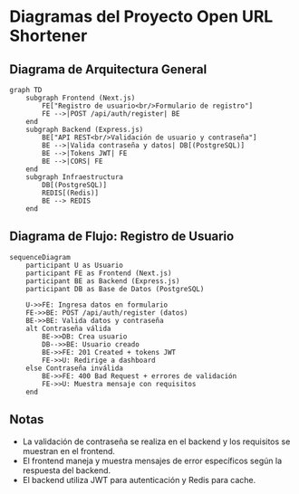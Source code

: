 # Diagramas del Proyecto Open URL Shortener

## Diagrama de Arquitectura General

```mermaid
graph TD
    subgraph Frontend (Next.js)
        FE["Registro de usuario<br/>Formulario de registro"]
        FE -->|POST /api/auth/register| BE
    end
    subgraph Backend (Express.js)
        BE["API REST<br/>Validación de usuario y contraseña"]
        BE -->|Valida contraseña y datos| DB[(PostgreSQL)]
        BE -->|Tokens JWT| FE
        BE -->|CORS| FE
    end
    subgraph Infraestructura
        DB[(PostgreSQL)]
        REDIS[(Redis)]
        BE --> REDIS
    end
```

## Diagrama de Flujo: Registro de Usuario

```mermaid
sequenceDiagram
    participant U as Usuario
    participant FE as Frontend (Next.js)
    participant BE as Backend (Express.js)
    participant DB as Base de Datos (PostgreSQL)

    U->>FE: Ingresa datos en formulario
    FE->>BE: POST /api/auth/register (datos)
    BE->>BE: Valida datos y contraseña
    alt Contraseña válida
        BE->>DB: Crea usuario
        DB-->>BE: Usuario creado
        BE->>FE: 201 Created + tokens JWT
        FE->>U: Redirige a dashboard
    else Contraseña inválida
        BE->>FE: 400 Bad Request + errores de validación
        FE->>U: Muestra mensaje con requisitos
    end
```

## Notas
- La validación de contraseña se realiza en el backend y los requisitos se muestran en el frontend.
- El frontend maneja y muestra mensajes de error específicos según la respuesta del backend.
- El backend utiliza JWT para autenticación y Redis para cache.
